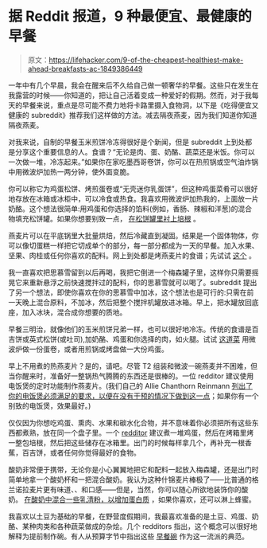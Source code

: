 # 据 Reddit 报道，9 种最便宜、最健康的早餐

> 原文：<https://lifehacker.com/9-of-the-cheapest-healthiest-make-ahead-breakfasts-ac-1849386449>

一年中有几个早晨，我会在醒来后不久给自己做一顿奢华的早餐。这些只在发生在我露营的时候——你知道的，把让自己活着变成一种爱好的假期。然而，对于我每天的早餐来说，重点是尽可能不费力地将卡路里摄入食物洞，以下是《吃得便宜又健康的 subreddit》推荐我们这样做的方法。减去隔夜燕麦，因为我们知道你知道隔夜燕麦。

对我来说，自制的早餐玉米煎饼冷冻得很好是个新闻，但是 subreddit 上到处都是分享这个重要信息的人。食谱？“无论是肉、蛋、奶酪、蔬菜还是米饭。你可以一次做一堆，冷冻起来。”如果你在家吃墨西哥卷饼，你可以在热煎锅或空气油炸锅中用微波炉加热一两分钟，使外面变脆。

你可以称它为鸡蛋松饼、烤煎蛋卷或“无壳迷你乳蛋饼”，但这种鸡蛋菜肴可以很好地存放在冰箱或冰柜中，可以冷食或热食。我喜欢用微波炉加热我的，上面放一片奶酪。这个想法很简单:用鸡蛋和你选择的馅料(例如，香肠、辣椒和洋葱)的混合物填充松饼罐。如果你想要别致一点， [在松饼罐里衬上培根](https://lifehacker.com/make-an-egg-in-a-bacon-cup-and-other-incredible-bacon-5931576) 。

燕麦片可以在平底锅里大批量烘焙，然后冷藏直到凝固。结果是一个固体物体，你可以像切蛋糕一样把它切成单个的部分，每一部分都成为一天的早餐。加入水果、坚果、肉桂或任何你喜欢的配料。网上到处都是烤燕麦片的食谱；先试试 [这个](https://sallysbakingaddiction.com/baked-oatmeal/) 。

我一直喜欢把思慕雪留到以后再喝，我把它倒进一个梅森罐子里，这样你只需要摇晃它来重新悬浮之前快速搅拌过的配料，你的思慕雪就可以喝了。subreddit 提出了另一个想法，即使你喜欢在你的思慕雪中加冰，这个想法也是可行的:只需在前一天晚上混合原料，不加冰，然后把整个搅拌机罐放进冰箱。早上，把水罐放回底座，加入冰块，混合成你想要的质地。

早餐三明治，就像他们的玉米煎饼兄弟一样，也可以很好地冷冻。传统的食谱是百吉饼或英式松饼(或吐司),加奶酪、鸡蛋和你选择的肉，如火腿。试试 [这道菜](https://lifehacker.com/make-an-even-better-egg-mcmuffin-in-five-minutes-1838218899) 用微波炉做一份蛋卷，或者用煎锅或烤盘做一大份鸡蛋。

早上不用煮的热燕麦片？是的，请吧。尽管 T2 组装和微波一碗燕麦并不困难，但当你醒来时，准备好一整锅热气腾腾的东西还是很棒的。一位 redditor 建议使用电饭煲的定时功能制作燕麦片。(我们自己的 Allie Chanthorn Reinmann [列出了你的电饭煲必须满足的要求，以便在没有干预的情况下做到这一点](https://lifehacker.com/what-if-you-made-oatmeal-in-your-rice-cooker-1849360455)；如果你有一个别致的电饭煲，效果最好。)

仅仅因为你想吃鸡蛋、熏肉、水果和碳水化合物，并不意味着你必须把所有这些东西都煮熟，放在同一个盘子里。一个 [redditor](https://www.reddit.com/r/EatCheapAndHealthy/comments/whenw6/comment/ij6m7y2/?utm_source=reddit&utm_medium=web2x&context=3) 建议煮一堆鸡蛋，然后在烤箱里烤一整包培根，然后把这些储存在冰箱里。出门的时候每样拿几个，再补充一根香蕉，百吉饼，或者任何你觉得最好的食物。

酸奶非常便于携带，无论你是小心翼翼地把它和配料一起放入梅森罐，还是出门时简单地拿一个酸奶杯和一把混合酸奶。我认为这种什锦麦片棒极了——比普通的格兰诺拉麦片更有味道、、和口感——但是，当然，你可以随心所欲地装饰你的酸奶。 [在酸奶中混合一些乳清粉，以增加蛋白质](https://lifehacker.com/mix-protein-powder-into-your-yogurt-1846042865) ，如果你喜欢，还可以淋上蜂蜜。

我喜欢以土豆为基础的早餐，在野营度假期间，我最喜欢准备的是土豆、鸡蛋、奶酪、某种肉类和各种蔬菜做成的杂烩。几个 redditors 指出，这个概念可以很好地解释为提前制作碗。有人从预算字节中指出这些 [早餐碗](https://www.budgetbytes.com/country-breakfast-bowls-freezable/) 作为这一流派的典范。